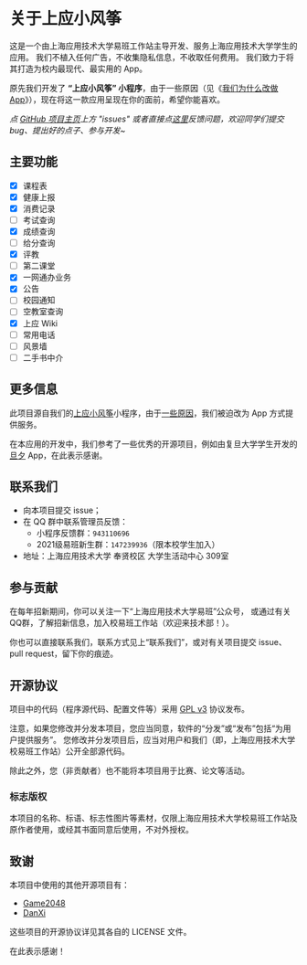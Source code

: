 # 关于上应小风筝

这是一个由上海应用技术大学易班工作站主导开发、服务上海应用技术大学学生的应用。 我们不植入任何广告，不收集隐私信息，不收取任何费用。 我们致力于将其打造为校内最现代、最实用的 App。

原先我们开发了 **“上应小风筝” 小程序**，由于一些原因（见《[我们为什么改做 App](why-do-we-migrate.md)》），现在将这一款应用呈现在你的面前，希望你能喜欢。

_点 [GitHub 项目主页](https://github.com/SIT-kite/kite-app)上方 "issues"
或者直接点[这里](https://github.com/SIT-kite/kite-app/issues)反馈问题，欢迎同学们提交 bug、提出好的点子、参与开发~_

## 主要功能

- [x] 课程表
- [x] 健康上报
- [x] 消费记录
- [ ] 考试查询
- [x] 成绩查询
- [ ] 给分查询
- [x] 评教
- [ ] 第二课堂
- [x] 一网通办业务
- [x] 公告
- [ ] 校园通知
- [ ] 空教室查询
- [x] 上应 Wiki
- [ ] 常用电话
- [ ] 风景墙
- [ ] 二手书中介

## 更多信息

此项目源自我们的[上应小风筝][kite-microapp]小程序，由于[一些原因][migrate]，我们被迫改为 App 方式提供服务。

在本应用的开发中，我们参考了一些优秀的开源项目，例如由复旦大学学生开发的[旦夕][DanXi] App，在此表示感谢。

[kite-microapp]: https://github.com/SIT-kite/kite-microapp

[migrate]: https://github.com/SIT-kite/kite-app/blob/master/WHY_DO_WE_MIGRATE.md
[DanXi]: https://github.com/DanXi-Dev/DanXi

## 联系我们

- 向本项目提交 issue；
- 在 QQ 群中联系管理员反馈：
  - 小程序反馈群：`943110696`
  - 2021级易班新生群：`147239936`（限本校学生加入）
- 地址：上海应用技术大学 奉贤校区 大学生活动中心 309室

## 参与贡献

在每年招新期间，你可以关注一下“上海应用技术大学易班”公众号，
或通过有关QQ群，了解招新信息，加入校易班工作站（欢迎来技术部！）。

你也可以直接联系我们，联系方式见上“联系我们”，或对有关项目提交 issue、pull request，留下你的痕迹。

## 开源协议

项目中的代码（程序源代码、配置文件等）采用 [GPL v3](https://www.gnu.org/licenses/gpl-3.0.html) 协议发布。

注意，如果您修改并分发本项目，您应当同意，软件的“分发”或“发布”包括“为用户提供服务”。 您修改并分发项目后，应当对用户和我们（即，上海应用技术大学校易班工作站）公开全部源代码。

除此之外，您（非贡献者）也不能将本项目用于比赛、论文等活动。

### 标志版权

本项目的名称、标语、标志性图片等素材，仅限上海应用技术大学校易班工作站及原作者使用，或经其书面同意后使用，不对外授权。

## 致谢

本项目中使用的其他开源项目有：

- [Game2048](https://github.com/linuxsong/game2048)
- [DanXi][DanXi]

这些项目的开源协议详见其各自的 LICENSE 文件。

在此表示感谢！

